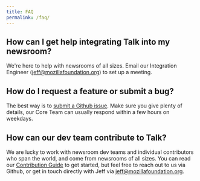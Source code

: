 ```yaml
---
title: FAQ
permalink: /faq/
---
```


## How can I get help integrating Talk into my newsroom?

We're here to help with newsrooms of all sizes. Email our Integration Engineer (jeff@mozillafoundation.org) to set up a meeting.

## How do I request a feature or submit a bug?

The best way is to [submit a Github issue](https://github.com/coralproject/talk/issues). Make sure you give plenty of details, our Core Team can usually respond within a few hours on weekdays.

## How can our dev team contribute to Talk?

We are lucky to work with newsroom dev teams and individual contributors who span the world, and come from newsrooms of all sizes. You can read our [Contribution Guide](https://github.com/coralproject/talk/blob/master/CONTRIBUTING.md) to get started, but feel free to reach out to us via Github, or get in touch directly with Jeff via jeff@mozillafoundation.org.
